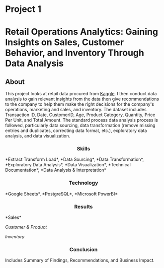 # Project 1 
# Retail Operations Analytics: Gaining Insights on Sales, Customer Behavior, and Inventory Through Data Analysis

## About 

This project looks at retail data procured from [Kaggle](https://www.kaggle.com/datasets/mohammadtalib786/retail-sales-dataset/data). I then conduct data analysis to gain relevant insights from the data then give recommendations to the company to help them make the right decisions for the company's operations, marketing and sales, and inventory. The dataset includes Transaction ID, Date, CustomerID, Age, Product Category, Quantity, Price Per Unit, and Total Amount. The standard process data analysis process is followed, particularly data sourcing, data transformation (remove missing entries and duplicates, correcting data format, etc.), exploratory data analysis, and data visualization.

<h3 style="text-align: center;">Skills</h3>
*Extract Transform Load*, *Data Sourcing*, *Data Transformation*, *Exploratory Data Analysis*, *Data Visualization*, *Technical Documentation*, *Data Analysis & Interpretation*

<h3 style="text-align: center;">Technology</h3> 
*Google Sheets*, *PostgreSQL*, *Microsoft PowerBI*

<h3 style="text-align: center;">Results</h3>
*Sales*

*Customer & Product*

*Inventory*

<h3 style="text-align: center;">Conclusion</h3>

 Includes Summary of Findings, Recommendations, and Business Impact.
